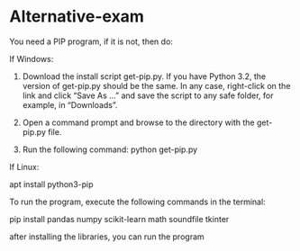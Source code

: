 # Alternative-exam

You need a PIP program, if it is not, then do:

If Windows: 

1. Download the install script get-pip.py. If you have Python 3.2, the version of get-pip.py should be the same. In any case, right-click on the link and click “Save As ...” and save the script to any safe folder, for example, in “Downloads”.

2. Open a command prompt and browse to the directory with the get-pip.py file.

3. Run the following command: python get-pip.py

If Linux:

apt install python3-pip

To run the program, execute the following commands in the terminal:

pip install pandas numpy scikit-learn math soundfile tkinter

after installing the libraries, you can run the program
